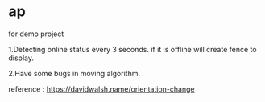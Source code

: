 # ap
for demo project

1.Detecting online status every 3 seconds. if it is offline will create fence to display.

2.Have some bugs in moving algorithm.


reference : https://davidwalsh.name/orientation-change
